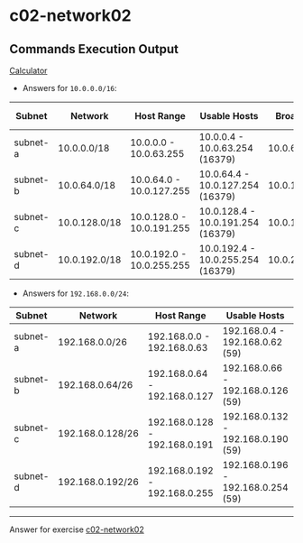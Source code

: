 # c02-network02

## Commands Execution Output

[Calculator](http://www.davidc.net/sites/default/subnets/subnets.html)

- Answers for `10.0.0.0/16`:

| Subnet   | Network       | Host Range                | Usable Hosts                      | Broadcast    | AWS Reserved            |
| -------- | ------------- | ------------------------- | --------------------------------- | ------------ | ----------------------- |
| subnet-a | 10.0.0.0/18   | 10.0.0.0 - 10.0.63.255    | 10.0.0.4 - 10.0.63.254 (16379)    | 10.0.63.255  | 10.0.0.1 - 10.0.0.3     |
| subnet-b | 10.0.64.0/18  | 10.0.64.0 - 10.0.127.255  | 10.0.64.4 - 10.0.127.254 (16379)  | 10.0.127.255 | 10.0.64.1 - 10.0.64.3   |
| subnet-c | 10.0.128.0/18 | 10.0.128.0 - 10.0.191.255 | 10.0.128.4 - 10.0.191.254 (16379) | 10.0.191.255 | 10.0.128.1 - 10.0.128.3 |
| subnet-d | 10.0.192.0/18 | 10.0.192.0 - 10.0.255.255 | 10.0.192.4 - 10.0.255.254 (16379) | 10.0.255.255 | 10.0.192.1 - 10.0.192.3 |

- Answers for `192.168.0.0/24`:

| Subnet   | Network          | Host Range                    | Usable Hosts                       | Broadcast     | AWS Reserved                  |
| -------- | ---------------- | ----------------------------- | ---------------------------------- | ------------- | ----------------------------- |
| subnet-a | 192.168.0.0/26   | 192.168.0.0 - 192.168.0.63    | 192.168.0.4 - 192.168.0.62 (59)    | 192.168.0.63  | 192.168.0.1 - 192.168.0.3     |
| subnet-b | 192.168.0.64/26  | 192.168.0.64 - 192.168.0.127  | 192.168.0.66 - 192.168.0.126 (59)  | 192.168.0.127 | 192.168.0.65 - 192.168.0.67   |
| subnet-c | 192.168.0.128/26 | 192.168.0.128 - 192.168.0.191 | 192.168.0.132 - 192.168.0.190 (59) | 192.168.0.191 | 192.168.0.129 - 192.168.0.131 |
| subnet-d | 192.168.0.192/26 | 192.168.0.192 - 192.168.0.255 | 192.168.0.196 - 192.168.0.254 (59) | 192.168.0.255 | 192.168.0.193 - 192.168.0.195 |

<!-- Don't change anything below this point-->
***
Answer for exercise [c02-network02](https://github.com/devopsacademyau/academy/blob/893381c6f0b69434d9e8597d3d4b1c17f9bc1371/classes/02class/exercises/c02-network02/README.md)
